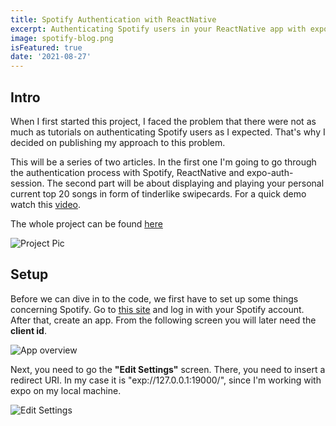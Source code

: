 ```yaml
---
title: Spotify Authentication with ReactNative
excerpt: Authenticating Spotify users in your ReactNative app with expo-auth-session!
image: spotify-blog.png
isFeatured: true
date: '2021-08-27'
---
```

## Intro
When I first started this project, I faced the problem that there were not as much as tutorials on authenticating Spotify users as I expected. That's why I decided on publishing my approach to this problem.

This will be a series of two articles. In the first one I'm going to go through the authentication process with Spotify, ReactNative and expo-auth-session. The second part will be about displaying and playing your personal current top 20 songs in form of tinderlike swipecards. For a quick demo watch this [video](https://www.youtube.com/watch?v=UmSQqXhGjkA).

The whole project can be found [here](https://github.com/kevintomas1995/spotify_top_songs_player)

![Project Pic](spotify.jpg)

## Setup
Before we can dive in to the code, we first have to set up some things concerning Spotify. Go to [this site](https://developer.spotify.com/dashboard/applications) and log in with your Spotify account. After that, create an app. From the following screen you will later need the **client id**.

![App overview](spotify1.jpg)

Next, you need to go the **"Edit Settings"** screen. There, you need to insert a redirect URI. In my case it is "exp://127.0.0.1:19000/", since I'm working with expo on my local machine.

![Edit Settings](spotify2.jpg)


